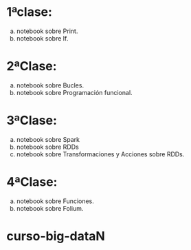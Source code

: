 # 1ªclase: 

<ol type="a">
  <li>notebook  sobre Print.</li>
  <li>notebook sobre If.</li>
</ol>

# 2ªClase: 

<ol type="a">
  <li>notebook sobre Bucles.</li>
  <li>notebook sobre Programación funcional.</li>
</ol>

# 3ªClase: 

<ol type="a">
  <li>notebook sobre Spark</li>
  <li>notebook sobre RDDs</li>
  <li>notebook sobre Transformaciones y Acciones sobre RDDs.</li>
</ol>

# 4ªClase: 

<ol type="a">
  <li>notebook sobre Funciones.</li>
  <li>notebook sobre Folium.</li>
</ol>

# curso-big-dataN
